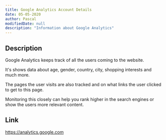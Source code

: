 ```yaml
---
title: Google Analytics Account Details
date: 05-05-2020
author: Pascal
modifiedDate: null
description: "Information about Google Analytics"
---
```

## Description

Google Analytics keeps track of all the users coming to the website.

It's shows data about age, gender, country, city, shopping interests and much more.

The pages the user visits are also tracked and on what links the user clicked to get to this page.

Monitoring this closely can help you rank higher in the search engines or show the users more relevant content.

## Link
<a href="https://analytics.google.com" class="text-info lead" target="_blank">https://analytics.google.com</a>